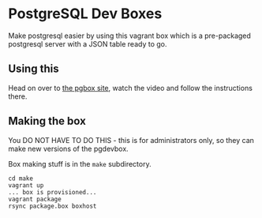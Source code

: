 # PostgreSQL Dev Boxes

Make postgresql easier by using this vagrant box which is a
pre-packaged postgresql server with a JSON table ready to go.

## Using this

Head on over to [the pgbox site](http://pgdevbox.com), watch the video
and follow the instructions there.

## Making the box

You DO NOT HAVE TO DO THIS - this is for administrators only, so they
can make new versions of the pgdevbox.

Box making stuff is in the ````make```` subdirectory.

````
cd make
vagrant up
... box is provisioned...
vagrant package
rsync package.box boxhost
````
